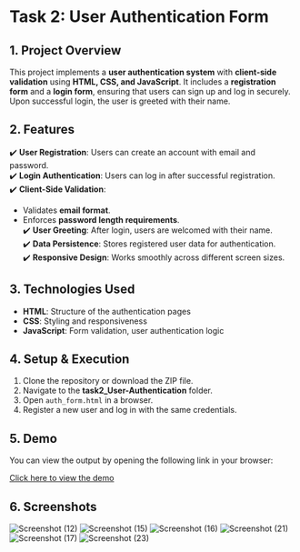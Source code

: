 # Task 2: User Authentication Form  

## 1. Project Overview  
This project implements a **user authentication system** with **client-side validation** using **HTML, CSS, and JavaScript**. It includes a **registration form** and a **login form**, ensuring that users can sign up and log in securely. Upon successful login, the user is greeted with their name.  

## 2. Features  
✔️ **User Registration**: Users can create an account with email and password.  
✔️ **Login Authentication**: Users can log in after successful registration.  
✔️ **Client-Side Validation**:  
   - Validates **email format**.  
   - Enforces **password length requirements**.  
✔️ **User Greeting**: After login, users are welcomed with their name.  
✔️ **Data Persistence**: Stores registered user data for authentication.  
✔️ **Responsive Design**: Works smoothly across different screen sizes.  

## 3. Technologies Used  
- **HTML**: Structure of the authentication pages  
- **CSS**: Styling and responsiveness  
- **JavaScript**: Form validation, user authentication logic  

## 4. Setup & Execution  
1. Clone the repository or download the ZIP file.  
2. Navigate to the **task2_User-Authentication** folder.  
3. Open `auth_form.html` in a browser.  
4. Register a new user and log in with the same credentials.  

## 5. Demo  
You can view the output by opening the following link in your browser:  

[Click here to view the demo](http://127.0.0.1:3002/task2_User-Authentication/auth_form.html)  

## 6. Screenshots
![Screenshot (12)](https://github.com/user-attachments/assets/2913a0b4-00cd-4d2b-adb4-9877b4fc1eb0)
![Screenshot (15)](https://github.com/user-attachments/assets/3e367887-2f09-4ca0-bcd2-43735a9fc6f5)
![Screenshot (16)](https://github.com/user-attachments/assets/92dd6b40-c066-4084-b571-4b39eaf3a0af)
![Screenshot (21)](https://github.com/user-attachments/assets/c62e2e6a-0fb5-4ad7-b11d-12fd22bddc32)
![Screenshot (17)](https://github.com/user-attachments/assets/80f34cdc-b49d-43fd-b7f2-568bfa1bf9f3)
![Screenshot (23)](https://github.com/user-attachments/assets/50ee0c57-d1e5-4bb0-a9e8-39a052b788d6)



